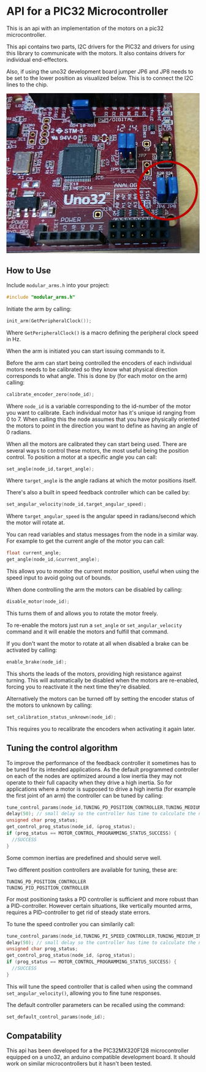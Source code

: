 # API for a PIC32 Microcontroller
This is an api with an implementation of the motors on a pic32 microcontroller.

This api contains two parts, I2C drivers for the PIC32 and drivers for using this library to communicate with the motors. It also contains drivers for individual end-effectors.

Also, if using the uno32 development board jumper JP6 and JP8 needs to be set to the lower position as visualized below. This is to connect the I2C lines to the chip.

![uno32 jumpers](../../img/uno32_jumpers.JPG)

## How to Use
Include `modular_arms.h`  into your project:
```c
#include "modular_arms.h"
```
Initiate the arm by calling:
```c
init_arm(GetPeripheralClock());
```
Where `GetPeripheralClock()` is a macro defining the peripheral clock speed in Hz.

When the arm is initiated you can start issuing commands to it.

Before the arm can start being controlled the encoders of each individual motors needs to be calibrated so they know what physical direction corresponds to what angle. This is done by (for each motor on the arm) calling:
```c
calibrate_encoder_zero(node_id);
```
Where `node_id` is a variable corresponding to the id-number of the motor you want to calibrate. Each individual motor has it's unique id ranging from 0 to 7. When calling this the node assumes that you have physically oriented the motors to point in the direction you want to define as having an angle of 0 radians.

When all the motors are calibrated they can start being used. There are several ways to control these motors, the most useful being the position control. To position a motor at a specific angle you can call:
```c
set_angle(node_id,target_angle);
```
Where `target_angle` is the angle radians at which the motor positions itself.

There's also a built in speed feedback controller which can be called by:
```c
set_angular_velocity(node_id,target_angular_speed);
```
Where `target_angular_speed` is the angular speed in radians/second which the motor will rotate at.

You can read variables and status messages from the node in a similar way. For example to get the current angle of the motor you can call:
```c
float current_angle;
get_angle(node_id,&current_angle);
```
This allows you to monitor the current motor position, useful when using the speed input to avoid going out of bounds.

When done controlling the arm the motors can be disabled by calling:
```c
disable_motor(node_id);
```
This turns them of and allows you to rotate the motor freely. 

To re-enable the motors just run a `set_angle` or `set_angular_velocity` command and it will enable the motors and fulfill that command.

If you don't want the motor to rotate at all when disabled a brake can be activated by calling:
```c
enable_brake(node_id);
```
This shorts the leads of the motors, providing high resistance against turning. This will automatically be disabled when the motors are re-enabled, forcing you to reactivate it the next time they're disabled.

Alternatively the motors can be turned off by setting the encoder status of the motors to unknown by calling:
```c
set_calibration_status_unknown(node_id);
```
This requires you to recalibrate the encoders when activating it again later.


## Tuning the control algorithm
To improve the performance of the feedback controller it sometimes has to be tuned for its intended applications. As the default programmed controller on each of the nodes are optimized around a low inertia they may not operate to their full capacity when they drive a high inertia. So for applications where a motor is supposed to drive a high inertia (for example the first joint of an arm) the controller can be tuned by calling:
```c
tune_control_params(node_id,TUNING_PD_POSITION_CONTROLLER,TUNING_MEDIUM_INERTIA,TUNING_POSITION_POLE_MEDIUM);
delay(50); // small delay so the controller has time to calculate the new variables
unsigned char prog_status;
get_control_prog_status(node_id, &prog_status);
if (prog_status == MOTOR_CONTROL_PROGRAMMING_STATUS_SUCCESS) {
  //SUCCESS
}
```
Some common inertias are predefined and should serve well.

Two different position controllers are available for tuning, these are:
```
TUNING_PD_POSITION_CONTROLLER
TUNING_PID_POSITION_CONTROLLER
```
For most positioning tasks a PD controller is sufficient and more robust than a PID-controller. However certain situations, like vertically mounted arms, requires a PID-controller to get rid of steady state errors. 

To tune the speed controller you can similarily call:
```c
tune_control_params(node_id,TUNING_PI_SPEED_CONTROLLER,TUNING_MEDIUM_INERTIA,TUNING_SPEED_POLE_MEDIUM);
delay(50); // small delay so the controller has time to calculate the new variables
unsigned char prog_status;
get_control_prog_status(node_id, &prog_status);
if (prog_status == MOTOR_CONTROL_PROGRAMMING_STATUS_SUCCESS) {
  //SUCCESS
}
```
This will tune the speed controller that is called when using the command `set_angular_velocity()`, allowing you to fine tune responses.

The default controller parameters can be recalled using the command:
```c
set_default_control_params(node_id);
```


## Compatability
This api has been developed for a the PIC32MX320F128 microcontroller equipped on a uno32, an arduino compatible development board. It should work on similar microcontrollers but it hasn't been tested.